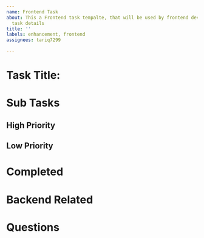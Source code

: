 ```yaml
---
name: Frontend Task
about: This a Frontend task tempalte, that will be used by frontend devs to add there
  task details
title: ''
labels: enhancement, frontend
assignees: tariq7299

---
```


# Task Title: 

# Sub Tasks

## High Priority


## Low Priority

# Completed


# Backend Related
 
# Questions
